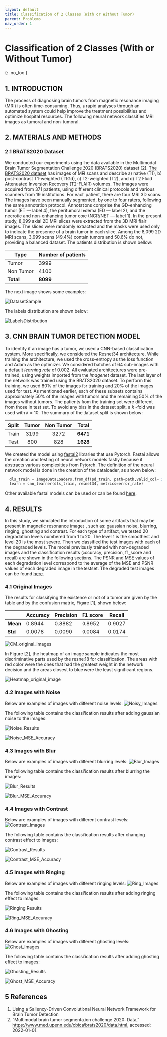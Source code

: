 ```yaml
---
layout: default
title: Classification of 2 Classes (With or Without Tumor)
parent: Problems
nav_order: 1
---
```


# Classification of 2 Classes (With or Without Tumor)
{: .no_toc }


## 1. INTRODUCTION

The process of diagnosing brain tumors from magnetic resonance imaging (MRI) is often time-consuming. Thus, a rapid analyses through an automated system could help improve the treatment possibilities and optimize hospital resources. The following neural network classifies MRI images as tumoral and non-tumoral.

## 2. MATERIALS AND METHODS
### 2.1 BRATS2020 Dataset

We conducted our experiments using the data available in the Multimodal Brain Tumor Segmentation Challenge 2020 (BRATS2020) dataset [2]. [The BRATS2020 dataset](https://www.med.upenn.edu/cbica/brats2020/data.html) has images of MRI scans and describe a) native (T1), b) post-contrast T1-weighted (T1Gd), c) T2-weighted (T2), and d) T2 Fluid Attenuated Inversion Recovery (T2-FLAIR) volumes. The images were acquired from 371 patients, using diff erent clinical protocols and various scanners from 19 institutions. For each patient, there are four MRI 3D scans. The images have been manually segmented, by one to four raters, following the same annotation protocol. Annotations comprise the GD-enhancing tumor (ET — label 4), the peritumoral edema (ED — label 2), and the necrotic and non-enhancing tumor core (NCR/NET — label 1). In the present study, 8,099 axial 2D MRI slices were extracted from the 3D MRI flair images. The slices were randomly extracted and the masks were used only to indicate the presence of a brain tumor in each slice. Among the 8,099 2D MRI scans, 3,999 scans (49.4%) contain tumors and 50.6% do not, providing a balanced dataset. The patients distribution is shown bellow:

| Type | Number of patients |
| -----------       | ----  |
| Tumor             | 3999  |
| Non Tumor         | 4100  |
| **Total**         |**8099**|

The next image shows some examples:

![DatasetSample](https://user-images.githubusercontent.com/43020938/159187301-9840581a-2006-4eb2-b7b2-a08ea7c0a520.png)

The labels distribution are shown below:

![LabelsDistribution](https://user-images.githubusercontent.com/43020938/160255453-9d1a3a6c-d16c-4985-b213-4944eef0811c.png)

## 3. CNN BRAIN TUMOR DETECTION MODEL

To identify if an image has a tumor, we used a CNN-based classification system. More specifically, we considered the Resnet34 architecture. While training the architecture, we used the cross-entropy as the loss function and Adam as the optimizer. We considered batches of 64 sub-images with a default *learning rate* of 0.002. All evaluated architectures were pre-trained, using weights imported from the *Imagenet* dataset. The last layer of the network was trained using the BRATS2020 dataset. To perform this training, we used 80% of the images for training and 20% of the images used for test. As mentioned earlier, each of these subsets contains approximately 50% of the images with tumors and the remaining 50% of the images without tumors. The patients from the training set were different from those in test set. To avoid any bias in the dataset split, a 𝑘 -fold was used with 𝑘 = 10. The summary of the dataset split is shown below:

| Split     | Tumor | Non Tumor | Total |
| :-:       |  :-:  |     :-:   | :-:   |
| Train     | 3199 | 3272 | **6471**|
| Test      | 800 | 828 | **1628** |

We created the model using [fastai2](https://docs.fast.ai/) libraries that use Pytorch. Fastai allows the creation and testing of neural network models fastly
because it abstracts various complexities from Pytorch. The definition of the neural network model is done in the creation of the dataloader, as shown below:

```python
  dls_train = ImageDataLoaders.from_df(pd_train, path=path,valid_col='is_valid', seed=42,label_col=1)
  learn = cnn_learner(dls_train, resnet34, metrics=error_rate)
```
Other available fastai models can be used or can be found [here](https://github.com/fastai/fastai2/blob/master/fastai2/vision/models/__init__.py).

## 4. RESULTS

In this study, we simulated the introduction of some artifacts that may be present in magnetic resonance images , such as:
gaussian noise, blurring, ringing, ghosting and contrast. For each type of artifact, we tested 20 degradation levels numbered
from 1 to 20. The level 1 is the smoothest and level 20 is the most severe. Then we classified the test images with each of the degraded levels. 
The model previously trained with non-degraded images and the classification results (accuracy, precision, f1_score and recall) 
are shown in the following sections. The PSNR and MSE values of each degradation level correspond to the average of the MSE and PSNR values
of each degraded image in the testset. The degraded test images can be found [here](https://drive.google.com/drive/u/0/folders/1EXKXsPn5fSyOsk54ZZdLQjrFKNLO-Vjb).

### 4.1 Original Images
The results for classifying the existence or not of a tumor are given by the table and by the confusion matrix, Figure [1], shown below:

|  | **Accuracy**  | **Precision** | **F1 score** | **Recall** |
| -----------      | ----  | ----  | ----  | ---- |
| **Mean**         | 0.8944 | 0.8882 | 0.8952 |  0.9027 |
| **Std**          | 0.0078 | 0.0090 | 0.0084 |  0.0174 |

![CM_original_images](https://user-images.githubusercontent.com/43020938/154949534-c08ef5a1-de39-42b3-8aea-6e8b46fae8f4.png)

In Figure [2], the heatmap of an image sample indicates the most discriminative parts used by the resnet18 for classification. The areas with red color were the ones that had the greatest weight in the network decision and the areas closest to blue were the least significant regions.

![Heatmap_original_image](https://user-images.githubusercontent.com/43020938/154948876-aba9e571-3df8-4ed2-93fd-8a2f7c1189cd.png)

### 4.2 Images with Noise
Below are examples of images with different noise levels:
![Noisy_Images](https://user-images.githubusercontent.com/43020938/156930924-ff2a0a70-d7f0-4bc4-b72c-3b2dcdb5838a.png)

The following table contains the classification results after adding gaussian noise to the images:

![Noise_Results](https://user-images.githubusercontent.com/43020938/156947241-3e1e7f06-bd67-4ee0-84eb-abf06124795b.PNG)

![Noise_MSE_Accuracy](https://user-images.githubusercontent.com/43020938/156947255-ffc84264-556b-4032-b13a-bac484e1d3c6.png)

### 4.3 Images with Blur
Below are examples of images with different blurring levels:
![Blur_Images](https://user-images.githubusercontent.com/43020938/156930936-611fb586-b6f9-43db-afa4-2a2f6e1eb58e.png)

The following table contains the classification results after blurring the images:

![Blur_Results](https://user-images.githubusercontent.com/43020938/157022746-66b8e35a-1150-4c1c-8ba9-b01242a5fdbd.PNG)

![Blur_MSE_Accuracy](https://user-images.githubusercontent.com/43020938/157022792-ae3af73e-80e9-4f76-a5ac-9c659c2a82bd.png)


### 4.4 Images with Contrast
Below are examples of images with different contrast levels:
![Contrast_Images](https://user-images.githubusercontent.com/43020938/156930945-afb82f87-55f0-4c78-ba78-d9a9a37b65d6.png)

The following table contains the classification results after changing contrast effect to images:

![Contrast_Results](https://user-images.githubusercontent.com/43020938/157148132-3094da42-2544-4c44-8cc5-a375f315a686.PNG)

![Contrast_MSE_Accuracy](https://user-images.githubusercontent.com/43020938/157148191-e42ce445-48ff-4d34-b497-5ee1d3a92754.png)


### 4.5 Images with Ringing
Below are examples of images with different ringing levels:
![Ring_Images](https://user-images.githubusercontent.com/43020938/156930957-3e30489a-0a1b-4a60-9708-9a95e7dd0209.png)

The following table contains the classification results after adding ringing effect to images:

![Ringing Results](https://user-images.githubusercontent.com/43020938/156931530-491175ea-f4e6-4643-8aeb-f41ae9605f90.PNG)

![Ring_MSE_Accuracy](https://user-images.githubusercontent.com/43020938/156931551-7137ae34-7a50-489c-93c6-b975ab2e1653.png)


### 4.6 Images with Ghosting
Below are examples of images with different ghosting levels:
![Ghost_Images](https://user-images.githubusercontent.com/43020938/156930978-dc6c93b2-bba3-476c-a383-bb874e333e18.png)

The following table contains the classification results after adding ghosting effect to images:

![Ghosting_Results](https://user-images.githubusercontent.com/43020938/156935603-8572b22b-ffd8-4338-a0e2-cb81b870d304.PNG)

![Ghost_MSE_Accuracy](https://user-images.githubusercontent.com/43020938/156935616-45d21212-8546-4603-81e7-b7733ea2c538.png)

## 5 References

1. Using a Saliency-Driven Convolutional Neural Network Framework for Brain Tumor Detection
2. “Multimodal brain tumor segmentation challenge 2020: Data,” https://www.med.upenn.edu/cbica/brats2020/data.html,
accessed: 2022-01-01.




